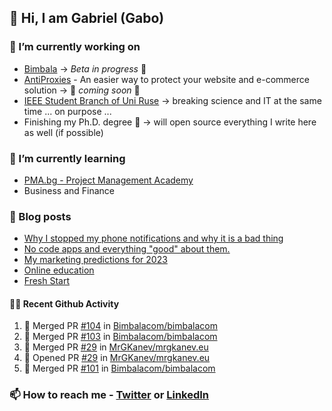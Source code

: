 ## 👋 Hi, I am Gabriel (Gabo)

### 🔭 I’m currently working on
- [Bimbala](https://bimbala.com/) -> *Beta in progress* 🚀
- [AntiProxies](https://antiproxies.com/) - An easier way to protect your website and e-commerce solution -> 🚀 *coming soon* 🚀
- [IEEE Student Branch of Uni Ruse](https://github.com/IEEE-Student-Branch-of-Uni-Ruse) -> breaking science and IT at the same time ... on purpose ...
- Finishing my Ph.D. degree 🤔 -> will open source everything I write here as well (if possible)

### 🌱 I’m currently learning
- [PMA.bg - Project Management Academy](https://pma.bg/)
- Business and Finance

### 📖 Blog posts
<!-- BLOG-POST-LIST:START -->
- [Why I stopped my phone notifications and why it is a bad thing](https://mrgkanev.eu/posts/why-i-stopped-my-phone-notifications/)
- [No code apps and everything &quot;good&quot; about them.](https://mrgkanev.eu/posts/no-code-apps-and-everything-good-about-them/)
- [My marketing predictions for 2023](https://mrgkanev.eu/posts/my-marketing-predictions-for-2023/)
- [Online education](https://mrgkanev.eu/posts/online-education/)
- [Fresh Start](https://mrgkanev.eu/posts/fresh-start/)
<!-- BLOG-POST-LIST:END -->

#### 🧑‍💻 Recent Github Activity

<!--START_SECTION:activity-->
1. 🎉 Merged PR [#104](https://github.com/Bimbalacom/bimbalacom/pull/104) in [Bimbalacom/bimbalacom](https://github.com/Bimbalacom/bimbalacom)
2. 🎉 Merged PR [#103](https://github.com/Bimbalacom/bimbalacom/pull/103) in [Bimbalacom/bimbalacom](https://github.com/Bimbalacom/bimbalacom)
3. 🎉 Merged PR [#29](https://github.com/MrGKanev/mrgkanev.eu/pull/29) in [MrGKanev/mrgkanev.eu](https://github.com/MrGKanev/mrgkanev.eu)
4. 💪 Opened PR [#29](https://github.com/MrGKanev/mrgkanev.eu/pull/29) in [MrGKanev/mrgkanev.eu](https://github.com/MrGKanev/mrgkanev.eu)
5. 🎉 Merged PR [#101](https://github.com/Bimbalacom/bimbalacom/pull/101) in [Bimbalacom/bimbalacom](https://github.com/Bimbalacom/bimbalacom)
<!--END_SECTION:activity-->


### 📫 How to reach me - [Twitter](https://twitter.com/mrgkanev) or [LinkedIn](https://www.linkedin.com/in/mrgkanev) 
